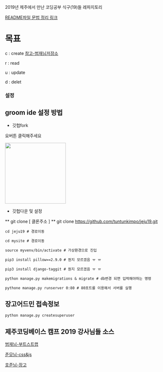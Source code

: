2019년 제주에서 만난 코딩공부 식구(19)들 레파지토리

[README파일 문법 정리 링크](https://teragoon.wordpress.com/2012/04/04/github%EC%97%90%EC%84%9C-readmemd-%EC%9E%91%EC%84%B1%ED%95%98%EA%B8%B0markdown-%EB%AC%B8%EB%B2%95/)


# 목표

c : create [참고-범재님저장소](https://github.com/beomjae/djangocafelist)

r : read

u : update

d : delet


### 설정

## groom ide 설정 방법

+ 깃헙fork

요버튼 클릭해주세요 

<img width="200" src="https://user-images.githubusercontent.com/12974446/51506545-246e9080-1e30-11e9-8fb0-84912434e068.png">


+ 깃헙다운 및 설정

** git clone [ 클론주소 ]
** git clone https://github.com/tuntunkimpo/jeju19.git

    cd jeju19 # 경로이동
    
    cd mysite # 경로이동
    
    source myvenv/bin/activate # 가상환경으로 진입
    
    pip3 install pillow==2.9.0 # 뭔지 모르겠음 ㅠ ㅠ 
    
    pip3 install django-taggit # 뭔지 모르겠음 ㅠ ㅠ 
    
    python manage.py makemigrations & migrate # db변경 되면 입력해야하는 명령
    
    pythone manage.py runserver 0:80 # 80포트를 이용해서 서버를 실행
    
## 장고어드민 접속정보 

    python manage.py createsuperuser

## 제주코딩베이스 캠프 2019 강사님들 소스

[범재님-부트스트랩](https://github.com/beomjae/jejucafe-bootstrap)

[준모님-css&js](https://github.com/tuntunkimpo/junmonim)

[호준님-장고](https://github.com/tuntunkimpo/hojunnim)
